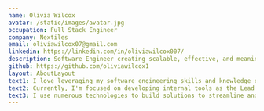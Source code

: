 ```yaml
---
name: Olivia Wilcox
avatar: /static/images/avatar.jpg
occupation: Full Stack Engineer
company: Nextiles
email: oliviawilcox07@gmail.com
linkedin: https://linkedin.com/in/oliviawilcox007/
description: Software Engineer creating scalable, effective, and meaningful technologies.
github: https://github.com/oliviawilcox1
layout: AboutLayout
text1: I love leveraging my software engineering skills and knowledge of social systems to build flawless technology that makes an impact, and more importantly, a difference.
text2: Currently, I'm focused on developing internal tools as the Lead Fullstack Engineer at
text3: I use numerous technologies to build solutions to streamline and enhance data and client management. I also love collaborating with other engineers to create modular and effective applications while fostering growth and learning.
---
```

